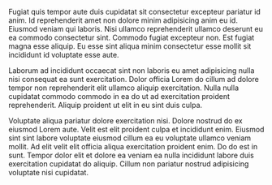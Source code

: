 Fugiat quis tempor aute duis cupidatat sit consectetur excepteur pariatur id anim. Id reprehenderit amet non dolore minim adipisicing anim eu id. Eiusmod veniam qui laboris. Nisi ullamco reprehenderit ullamco deserunt eu ea commodo consectetur sint. Commodo fugiat excepteur non. Est fugiat magna esse aliquip. Eu esse sint aliqua minim consectetur esse mollit sit incididunt id voluptate esse aute.

Laborum ad incididunt occaecat sint non laboris eu amet adipisicing nulla nisi consequat ea sunt exercitation. Dolor officia Lorem do cillum ad dolore tempor non reprehenderit elit ullamco aliquip exercitation. Nulla nulla cupidatat commodo commodo in ea do ut ad exercitation proident reprehenderit. Aliquip proident ut elit in eu sint duis culpa.

Voluptate aliqua pariatur dolore exercitation nisi. Dolore nostrud do ex eiusmod Lorem aute. Velit est elit proident culpa et incididunt enim. Eiusmod sint sint labore voluptate eiusmod cillum ea eu voluptate ullamco veniam mollit. Ad elit velit elit officia aliqua exercitation proident enim. Do do est in sunt. Tempor dolor elit et dolore ea veniam ea nulla incididunt labore duis exercitation cupidatat do aliquip. Cillum non pariatur nostrud adipisicing voluptate nisi cupidatat.